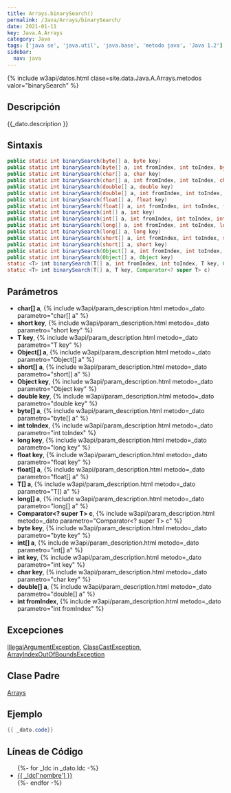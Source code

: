 ```yaml
---
title: Arrays.binarySearch()
permalink: /Java/Arrays/binarySearch/
date: 2021-01-11
key: Java.A.Arrays
category: Java
tags: ['java se', 'java.util', 'java.base', 'metodo java', 'Java 1.2']
sidebar: 
  nav: java
---
```


{% include w3api/datos.html clase=site.data.Java.A.Arrays.metodos valor="binarySearch" %}

## Descripción
{{_dato.description }}

## Sintaxis
~~~java
public static int binarySearch(byte[] a, byte key)
public static int binarySearch(byte[] a, int fromIndex, int toIndex, byte key)
public static int binarySearch(char[] a, char key)
public static int binarySearch(char[] a, int fromIndex, int toIndex, char key)
public static int binarySearch(double[] a, double key)
public static int binarySearch(double[] a, int fromIndex, int toIndex, double key)
public static int binarySearch(float[] a, float key)
public static int binarySearch(float[] a, int fromIndex, int toIndex, float key)
public static int binarySearch(int[] a, int key)
public static int binarySearch(int[] a, int fromIndex, int toIndex, int key)
public static int binarySearch(long[] a, int fromIndex, int toIndex, long key)
public static int binarySearch(long[] a, long key)
public static int binarySearch(short[] a, int fromIndex, int toIndex, short key)
public static int binarySearch(short[] a, short key)
public static int binarySearch(Object[] a, int fromIndex, int toIndex, Object key)
public static int binarySearch(Object[] a, Object key)
static <T> int binarySearch(T[] a, int fromIndex, int toIndex, T key, Comparator<? super T> c)
static <T> int binarySearch(T[] a, T key, Comparator<? super T> c)
~~~

## Parámetros
* **char[] a**,  {% include w3api/param_description.html metodo=_dato parametro="char[] a" %}
* **short key**,  {% include w3api/param_description.html metodo=_dato parametro="short key" %}
* **T key**,  {% include w3api/param_description.html metodo=_dato parametro="T key" %}
* **Object[] a**,  {% include w3api/param_description.html metodo=_dato parametro="Object[] a" %}
* **short[] a**,  {% include w3api/param_description.html metodo=_dato parametro="short[] a" %}
* **Object key**,  {% include w3api/param_description.html metodo=_dato parametro="Object key" %}
* **double key**,  {% include w3api/param_description.html metodo=_dato parametro="double key" %}
* **byte[] a**,  {% include w3api/param_description.html metodo=_dato parametro="byte[] a" %}
* **int toIndex**,  {% include w3api/param_description.html metodo=_dato parametro="int toIndex" %}
* **long key**,  {% include w3api/param_description.html metodo=_dato parametro="long key" %}
* **float key**,  {% include w3api/param_description.html metodo=_dato parametro="float key" %}
* **float[] a**,  {% include w3api/param_description.html metodo=_dato parametro="float[] a" %}
* **T[] a**,  {% include w3api/param_description.html metodo=_dato parametro="T[] a" %}
* **long[] a**,  {% include w3api/param_description.html metodo=_dato parametro="long[] a" %}
* **Comparator&lt;? super T&gt; c**,  {% include w3api/param_description.html metodo=_dato parametro="Comparator<? super T> c" %}
* **byte key**,  {% include w3api/param_description.html metodo=_dato parametro="byte key" %}
* **int[] a**,  {% include w3api/param_description.html metodo=_dato parametro="int[] a" %}
* **int key**,  {% include w3api/param_description.html metodo=_dato parametro="int key" %}
* **char key**,  {% include w3api/param_description.html metodo=_dato parametro="char key" %}
* **double[] a**,  {% include w3api/param_description.html metodo=_dato parametro="double[] a" %}
* **int fromIndex**,  {% include w3api/param_description.html metodo=_dato parametro="int fromIndex" %}

## Excepciones
[IllegalArgumentException](/Java/IllegalArgumentException/), [ClassCastException](/Java/ClassCastException/), [ArrayIndexOutOfBoundsException](/Java/ArrayIndexOutOfBoundsException/)

## Clase Padre
[Arrays](/Java/Arrays/)

## Ejemplo
~~~java
{{ _dato.code}}
~~~

## Líneas de Código
<ul>
{%- for _ldc in _dato.ldc -%}
   <li>
       <a href="{{_ldc['url'] }}">{{ _ldc['nombre'] }}</a>
   </li>
{%- endfor -%}
</ul>
